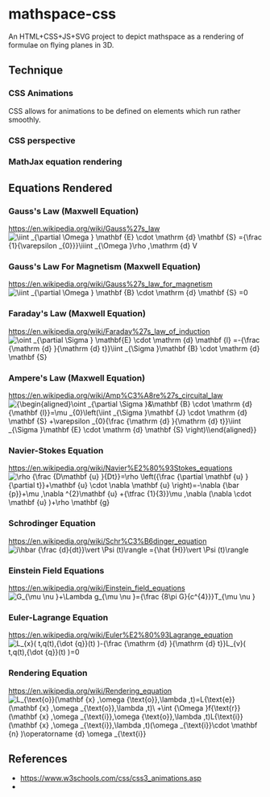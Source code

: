 # mathspace-css
An HTML+CSS+JS+SVG project to depict mathspace as a rendering of formulae on flying planes in 3D.

## Technique
### CSS Animations
CSS allows for animations to be defined on elements which run rather smoothly.
### CSS perspective

### MathJax equation rendering

## Equations Rendered
### Gauss's Law (Maxwell Equation)
https://en.wikipedia.org/wiki/Gauss%27s_law  
![\iint _{\partial \Omega } \mathbf {E} \cdot \mathrm {d} \mathbf {S} ={\frac {1}{\varepsilon _{0}}}\iiint _{\Omega }\rho \,\mathrm {d} V](https://render.githubusercontent.com/render/math?math=%5Ciint%20_%7B%5Cpartial%20%5COmega%20%7D%20%5Cmathbf%20%7BE%7D%20%5Ccdot%20%5Cmathrm%20%7Bd%7D%20%5Cmathbf%20%7BS%7D%20%3D%7B%5Cfrac%20%7B1%7D%7B%5Cvarepsilon%20_%7B0%7D%7D%7D%5Ciiint%20_%7B%5COmega%20%7D%5Crho%20%5C%2C%5Cmathrm%20%7Bd%7D%20V)  

### Gauss's Law For Magnetism (Maxwell Equation)
https://en.wikipedia.org/wiki/Gauss%27s_law_for_magnetism  
![\iint _{\partial \Omega } \mathbf {B} \cdot \mathrm {d} \mathbf {S} =0](https://render.githubusercontent.com/render/math?math=%5Ciint%20_%7B%5Cpartial%20%5COmega%20%7D%20%5Cmathbf%20%7BB%7D%20%5Ccdot%20%5Cmathrm%20%7Bd%7D%20%5Cmathbf%20%7BS%7D%20%3D0)  

### Faraday's Law (Maxwell Equation)
https://en.wikipedia.org/wiki/Faraday%27s_law_of_induction  
![\oint _{\partial \Sigma } \mathbf{E} \cdot \mathrm {d} \mathbf {l} =-{\frac {\mathrm {d} }{\mathrm {d} t}}\iint _{\Sigma }\mathbf {B} \cdot \mathrm {d} \mathbf {S}](https://render.githubusercontent.com/render/math?math=%5Coint%20_%7B%5Cpartial%20%5CSigma%20%7D%20%5Cmathbf%7BE%7D%20%5Ccdot%20%5Cmathrm%20%7Bd%7D%20%5Cmathbf%20%7Bl%7D%20%3D-%7B%5Cfrac%20%7B%5Cmathrm%20%7Bd%7D%20%7D%7B%5Cmathrm%20%7Bd%7D%20t%7D%7D%5Ciint%20_%7B%5CSigma%20%7D%5Cmathbf%20%7BB%7D%20%5Ccdot%20%5Cmathrm%20%7Bd%7D%20%5Cmathbf%20%7BS%7D)  

### Ampere's Law (Maxwell Equation)
https://en.wikipedia.org/wiki/Amp%C3%A8re%27s_circuital_law  
![{\begin{aligned}\oint _{\partial \Sigma }&\mathbf {B} \cdot \mathrm {d} {\mathbf {l}}=\mu _{0}\left(\iint _{\Sigma }\mathbf {J} \cdot \mathrm {d} \mathbf {S} +\varepsilon _{0}{\frac {\mathrm {d} }{\mathrm {d} t}}\iint _{\Sigma }\mathbf {E} \cdot \mathrm {d} \mathbf {S} \right)\\\end{aligned}}](https://render.githubusercontent.com/render/math?math=%7B%5Cbegin%7Baligned%7D%5Coint%20_%7B%5Cpartial%20%5CSigma%20%7D%26%5Cmathbf%20%7BB%7D%20%5Ccdot%20%5Cmathrm%20%7Bd%7D%20%7B%5Cmathbf%20%7Bl%7D%7D%3D%5Cmu%20_%7B0%7D%5Cleft(%5Ciint%20_%7B%5CSigma%20%7D%5Cmathbf%20%7BJ%7D%20%5Ccdot%20%5Cmathrm%20%7Bd%7D%20%5Cmathbf%20%7BS%7D%20%2B%5Cvarepsilon%20_%7B0%7D%7B%5Cfrac%20%7B%5Cmathrm%20%7Bd%7D%20%7D%7B%5Cmathrm%20%7Bd%7D%20t%7D%7D%5Ciint%20_%7B%5CSigma%20%7D%5Cmathbf%20%7BE%7D%20%5Ccdot%20%5Cmathrm%20%7Bd%7D%20%5Cmathbf%20%7BS%7D%20%5Cright)%5C%5C%5Cend%7Baligned%7D%7D)  

### Navier-Stokes Equation
https://en.wikipedia.org/wiki/Navier%E2%80%93Stokes_equations  
![\rho {\frac {D\mathbf {u} }{Dt}}=\rho \left({\frac {\partial \mathbf {u} }{\partial t}}+\mathbf {u} \cdot \nabla \mathbf {u} \right)=-\nabla {\bar {p}}+\mu \,\nabla ^{2}\mathbf {u} +{\tfrac {1}{3}}\mu \,\nabla (\nabla \cdot \mathbf {u} )+\rho \mathbf {g}](https://render.githubusercontent.com/render/math?math=%5Crho%20%7B%5Cfrac%20%7BD%5Cmathbf%20%7Bu%7D%20%7D%7BDt%7D%7D%3D%5Crho%20%5Cleft(%7B%5Cfrac%20%7B%5Cpartial%20%5Cmathbf%20%7Bu%7D%20%7D%7B%5Cpartial%20t%7D%7D%2B%5Cmathbf%20%7Bu%7D%20%5Ccdot%20%5Cnabla%20%5Cmathbf%20%7Bu%7D%20%5Cright)%3D-%5Cnabla%20%7B%5Cbar%20%7Bp%7D%7D%2B%5Cmu%20%5C%2C%5Cnabla%20%5E%7B2%7D%5Cmathbf%20%7Bu%7D%20%2B%7B%5Ctfrac%20%7B1%7D%7B3%7D%7D%5Cmu%20%5C%2C%5Cnabla%20(%5Cnabla%20%5Ccdot%20%5Cmathbf%20%7Bu%7D%20)%2B%5Crho%20%5Cmathbf%20%7Bg%7D)  

### Schrodinger Equation
https://en.wikipedia.org/wiki/Schr%C3%B6dinger_equation  
![i\hbar {\frac {d}{dt}}\vert \Psi (t)\rangle ={\hat {H}}\vert \Psi (t)\rangle](https://render.githubusercontent.com/render/math?math=i%5Chbar%20%7B%5Cfrac%20%7Bd%7D%7Bdt%7D%7D%5Cvert%20%5CPsi%20(t)%5Crangle%20%3D%7B%5Chat%20%7BH%7D%7D%5Cvert%20%5CPsi%20(t)%5Crangle)  

### Einstein Field Equations
https://en.wikipedia.org/wiki/Einstein_field_equations  
![G_{\mu \nu }+\Lambda g_{\mu \nu }={\frac {8\pi G}{c^{4}}}T_{\mu \nu }](https://render.githubusercontent.com/render/math?math=G_%7B%5Cmu%20%5Cnu%20%7D%2B%5CLambda%20g_%7B%5Cmu%20%5Cnu%20%7D%3D%7B%5Cfrac%20%7B8%5Cpi%20G%7D%7Bc%5E%7B4%7D%7D%7DT_%7B%5Cmu%20%5Cnu%20%7D)  

### Euler-Lagrange Equation
https://en.wikipedia.org/wiki/Euler%E2%80%93Lagrange_equation  
![L_{x}( t,q(t),{\dot {q}}(t) )-{\frac {\mathrm {d} }{\mathrm {d} t}}L_{v}( t,q(t),{\dot {q}}(t) )=0](https://render.githubusercontent.com/render/math?math=L_%7Bx%7D%28t%2Cq%28t%29%2C%7B%5Cdot%20%7Bq%7D%7D%28t%29%29-%7B%5Cfrac%20%7B%5Cmathrm%20%7Bd%7D%20%7D%7B%5Cmathrm%20%7Bd%7D%20t%7D%7DL_%7Bv%7D%28t%2Cq%28t%29%2C%7B%5Cdot%20%7Bq%7D%7D%28t%29%29%3D0)  

### Rendering Equation
https://en.wikipedia.org/wiki/Rendering_equation  
![L_{\text{o}}(\mathbf {x} ,\omega _{\text{o}},\lambda ,t)=L_{\text{e}}(\mathbf {x} ,\omega _{\text{o}},\lambda ,t)\ +\int _{\Omega }f_{\text{r}}(\mathbf {x} ,\omega _{\text{i}},\omega _{\text{o}},\lambda ,t)L_{\text{i}}(\mathbf {x} ,\omega _{\text{i}},\lambda ,t)(\omega _{\text{i}}\cdot \mathbf {n} )\operatorname {d} \omega _{\text{i}}](https://render.githubusercontent.com/render/math?math=L_%7B%5Ctext%7Bo%7D%7D(%5Cmathbf%20%7Bx%7D%20%2C%5Comega%20_%7B%5Ctext%7Bo%7D%7D%2C%5Clambda%20%2Ct)%3DL_%7B%5Ctext%7Be%7D%7D(%5Cmathbf%20%7Bx%7D%20%2C%5Comega%20_%7B%5Ctext%7Bo%7D%7D%2C%5Clambda%20%2Ct)%5C%20%2B%5Cint%20_%7B%5COmega%20%7Df_%7B%5Ctext%7Br%7D%7D(%5Cmathbf%20%7Bx%7D%20%2C%5Comega%20_%7B%5Ctext%7Bi%7D%7D%2C%5Comega%20_%7B%5Ctext%7Bo%7D%7D%2C%5Clambda%20%2Ct)L_%7B%5Ctext%7Bi%7D%7D(%5Cmathbf%20%7Bx%7D%20%2C%5Comega%20_%7B%5Ctext%7Bi%7D%7D%2C%5Clambda%20%2Ct)(%5Comega%20_%7B%5Ctext%7Bi%7D%7D%5Ccdot%20%5Cmathbf%20%7Bn%7D%20)%5Coperatorname%20%7Bd%7D%20%5Comega%20_%7B%5Ctext%7Bi%7D%7D)  

## References
- https://www.w3schools.com/css/css3_animations.asp
- 
